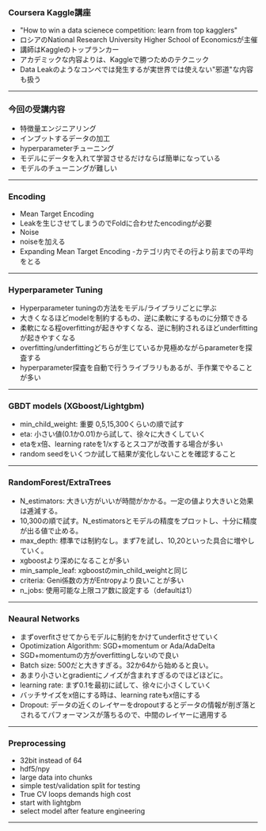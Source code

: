 ### Coursera Kaggle講座


- "How to win a data scienece competition: learn from top kagglers"
- ロシアのNational Research University Higher School of Economicsが主催
- 講師はKaggleのトップランカー
- アカデミックな内容よりは、Kaggleで勝つためのテクニック
- Data Leakのようなコンペでは発生するが実世界では使えない"邪道"な内容も扱う

---

### 今回の受講内容
- 特徴量エンジニアリング
 - インプットするデータの加工
- hyperparameterチューニング
 - モデルにデータを入れて学習させるだけならば簡単になっている
 - モデルのチューニングが難しい

---

### Encoding
- Mean Target Encoding
 - Leakを生じさせてしまうのでFoldに合わせたencodingが必要
- Noise
 - noiseを加える
- Expanding Mean Target Encoding
 -カテゴリ内でその行より前までの平均をとる

---

### Hyperparameter Tuning
- Hyperparameter tuningの方法をモデル/ライブラリごとに学ぶ
- 大きくなるほどmodelを制約するもの、逆に柔軟にするものに分類できる
- 柔軟になる程overfittingが起きやすくなる、逆に制約されるほどunderfittingが起きやすくなる
- overfitting/underfittingどちらが生じているか見極めながらparameterを探査する
- hyperparameter探査を自動で行うライブラリもあるが、手作業でやることが多い

---

### GBDT models (XGboost/Lightgbm)
- min_child_weight: 重要 0,5,15,300くらいの順で試す
- eta: 小さい値(0.1か0.01)から試して、徐々に大きくしていく
 - etaをx倍、learning rateを1/xするとスコアが改善する場合が多い
- random seedをいくつか試して結果が変化しないことを確認すること

---

### RandomForest/ExtraTrees
- N_estimators: 大きい方がいいが時間がかかる。一定の値より大きいと効果は逓減する。
 - 10,300の順で試す。N_estimatorsとモデルの精度をプロットし、十分に精度が出る値で止める。
- max_depth: 標準では制約なし。まず7を試し、10,20といった具合に増やしていく。
 - xgboostより深めになることが多い
- min_sample_leaf: xgboostのmin_child_weightと同じ
- criteria: Geni係数の方がEntropyより良いことが多い
- n_jobs: 使用可能な上限コア数に設定する（defaultは1）

---

### Neaural Networks
- まずoverfitさせてからモデルに制約をかけてunderfitさせていく
- Opotimization Algorithm: SGD+momentum or Ada/AdaDelta
 - SGD+momentumの方がoverfittingしないので良い
- Batch size: 500だと大きすぎる。32か64から始めると良い。
 - あまり小さいとgradientにノイズが含まれすぎるのでほどほどに。
- learning rate: まず0.1を最初に試して、徐々に小さくしていく
- バッチサイズをx倍にする時は、learning rateもx倍にする
- Dropout: データの近くのレイヤーをdropoutするとデータの情報が削ぎ落とされるてパフォーマンスが落ちるので、中間のレイヤーに適用する

---

### Preprocessing
- 32bit instead of 64
- hdf5/npy
- large data into chunks
- simple test/validation split for testing
- True CV loops demands high cost
- start with lightgbm
- select model after feature engineering

---